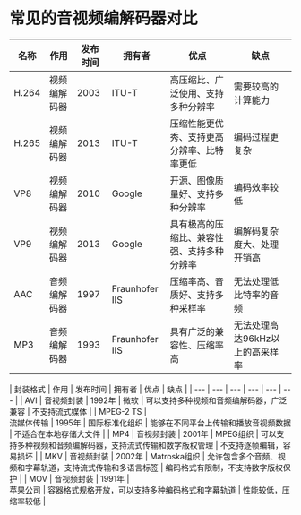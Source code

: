 # 常见的音视频编解码器对比

| 名称 | 作用     | 发布时间 | 拥有者  | 优点 | 缺点 | 
| --- |--------| --- |----------------| --- | --- | 
| H.264 | 视频编解码器 | 2003 | ITU-T          | 高压缩比、广泛使用、支持多种分辨率 | 需要较高的计算能力 | 
| H.265 | 视频编解码器 | 2013 | ITU-T          | 压缩性能更优秀、支持更高分辨率、比特率更低 | 编码过程更复杂 | 
| VP8 | 视频编解码器 | 2010 | Google         | 开源、图像质量好、支持多种分辨率 | 编码效率较低 | 
| VP9 | 视频编解码器 | 2013 | Google         | 具有极高的压缩比、兼容性强、支持多种分辨率 | 编解码复杂度大、处理开销高 | 
| AAC | 音频编解码器 | 1997 | Fraunhofer IIS | 压缩率高、音质好、支持多种采样率 |  无法处理低比特率的音频 | 
| MP3 | 音频编解码器 | 1993 | Fraunhofer IIS | 具有广泛的兼容性、压缩率高 | 无法处理高达96kHz以上的高采样率 |


| 封装格式 | 作用 | 发布时间 | 拥有者 | 优点 | 缺点 | | --- | --- | --- | --- | --- | --- | | AVI | 音视频封装 | 1992年 | 微软 | 可以支持多种视频和音频编解码器，广泛兼容 | 不支持流式媒体 | | MPEG-2 TS |  
流媒体传输 | 1995年 | 国际标准化组织 | 能够在不同平台上传输和播放音视频数据 | 不适合在本地存储大文件 | | MP4 | 音视频封装 | 2001年 | MPEG组织 | 可以支持多种视频和音频编解码器，支持流式传输和数字版权管理 |
不支持逐帧编辑，容易损坏 | | MKV | 音视频封装 | 2002年 | Matroska组织 | 允许包含多个音频、视频和字幕轨道，支持流式传输和多语言标签 | 编码格式有限制，不支持数字版权保护 | | MOV | 音视频封装 | 1991年 |     
苹果公司 | 容器格式规格开放，可以支持多种编码格式和字幕轨道 | 性能较低，压缩率较低 |  